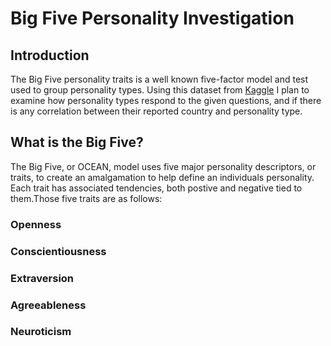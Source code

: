 # Big Five Personality Investigation
## Introduction
The Big Five personality traits is a well known five-factor model and test used to group personality types. Using this dataset from [Kaggle](https://www.kaggle.com/tunguz/big-five-personality-test?select=IPIP-FFM-data-8Nov2018) I plan to examine how personality types respond to the given questions, and if there is any correlation between their reported country and personality type.
## What is the Big Five?
The Big Five, or OCEAN, model uses five major personality descriptors, or traits, to create an amalgamation to help define an individuals personality. Each trait has associated tendencies, both postive and negative tied to them.Those five traits are as follows:
### Openness
### Conscientiousness
### Extraversion
### Agreeableness 
### Neuroticism
